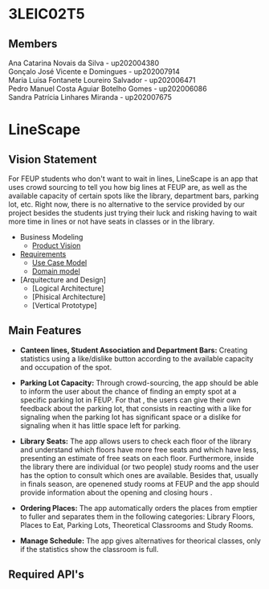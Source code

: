 # 3LEIC02T5

## Members

Ana Catarina Novais da Silva - up202004380 <br>
Gonçalo José Vicente e Domingues - up202007914<br>
Maria Luísa Fontanete Loureiro Salvador - up202006471<br>
Pedro Manuel Costa Aguiar Botelho Gomes - up202006086<br>
Sandra Patrícia Linhares Miranda - up202007675<br>

# LineScape

## Vision Statement
For FEUP students who don't want to wait in lines, LineScape is an app that uses crowd sourcing to tell you how big lines at FEUP are, as well as the available capacity of certain spots like the library, department bars, parking lot, etc. Right now, there is no alternative to the service provided by our project besides the students just trying their luck and risking having to wait more time in lines or not have seats in classes or in the library.

* Business Modeling
  * [Product Vision](ProductVision.md)
* [Requirements](Requirements.md)
  * [Use Case Model](https://github.com/LEIC-ES-2021-22/templates/blob/main/docs/requirements.md#Use-case-diagram)
  * [Domain model](https://github.com/LEIC-ES-2021-22/templates/blob/main/docs/requirements.md#Domain-Model)
* [Arquitecture and Design] 
  * [Logical Architecture]
  * [Phisical Architecture]
  * [Vertical Prototype]

## Main Features
- **Canteen lines, Student Association and Department Bars:** Creating statistics using a like/dislike button according to the available capacity and occupation of the spot.

- **Parking Lot Capacity:** Through crowd-sourcing, the app should be able to inform the user about the chance of finding an empty spot at a specific parking lot in FEUP. For that , the users can give their own feedback about the parking lot, that consists in reacting with a like for signaling when the parking lot has significant space or a dislike for signaling when it has little space left for parking.

- **Library Seats:** The app allows users to check each floor of the library and understand which floors have more free seats and which have less, presenting an estimate of free seats on each floor. Furthermore, inside the library there are individual (or two people) study rooms and the user has the option to consult which ones are available. Besides that, usually in finals season, are openened study rooms at FEUP and the app should provide information about the opening and closing hours .

- **Ordering Places:** The app automatically orders the places from emptier to fuller and separates them in the following categories: Library Floors, Places to Eat, Parking Lots, Theoretical Classrooms and Study Rooms.

- **Manage Schedule:** The app gives alternatives for theorical classes, only if the statistics show the classroom is full.

## Required API's
